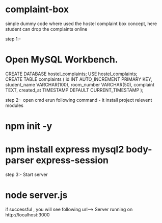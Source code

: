 # complaint-box
simple dummy code where used the hostel complaint box concept, here student can drop the complaints online

step 1:-
# Open MySQL Workbench.
  CREATE DATABASE hostel_complaints;
  USE hostel_complaints;  
  CREATE TABLE complaints (
    id INT AUTO_INCREMENT PRIMARY KEY,
    student_name VARCHAR(100),
    room_number VARCHAR(50),
    complaint TEXT,
    created_at TIMESTAMP DEFAULT CURRENT_TIMESTAMP
  );


step 2:-
open cmd erun following command - it install project relevent modules
 # npm init -y
 # npm install express mysql2 body-parser express-session

step 3:- Start server
  # node server.js
  
  if successful , you will see following url-->
  Server running on http://localhost:3000

